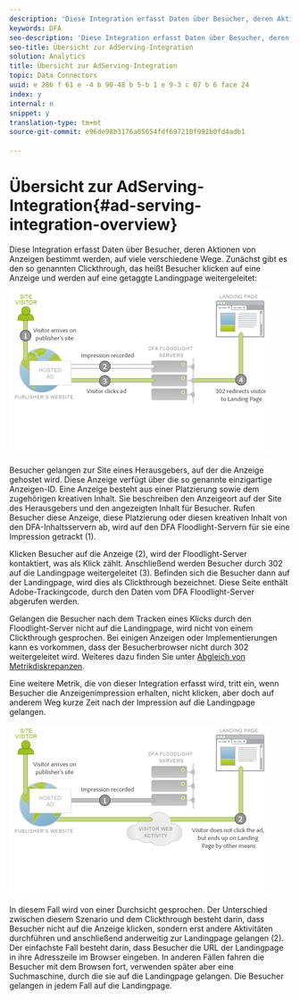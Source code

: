 ```yaml
---
description: 'Diese Integration erfasst Daten über Besucher, deren Aktionen von Anzeigen bestimmt werden, auf viele verschiedene Wege. Zunächst gibt es den so genannten Clickthrough, das heißt Besucher klicken auf eine Anzeige und werden auf eine getaggte Landingpage weitergeleitet '
keywords: DFA
seo-description: 'Diese Integration erfasst Daten über Besucher, deren Aktionen von Anzeigen bestimmt werden, auf viele verschiedene Wege. Zunächst gibt es den so genannten Clickthrough, das heißt Besucher klicken auf eine Anzeige und werden auf eine getaggte Landingpage weitergeleitet '
seo-title: Übersicht zur AdServing-Integration
solution: Analytics
title: Übersicht zur AdServing-Integration
topic: Data Connectors
uuid: e 286 f 61 e -4 b 90-48 b 5-b 1 e 9-3 c 07 b 6 face 24
index: y
internal: n
snippet: y
translation-type: tm+mt
source-git-commit: e96de98b3176a05654fdf697210f992b0fd4adb1

---
```



# Übersicht zur AdServing-Integration{#ad-serving-integration-overview}

Diese Integration erfasst Daten über Besucher, deren Aktionen von Anzeigen bestimmt werden, auf viele verschiedene Wege. Zunächst gibt es den so genannten Clickthrough, das heißt Besucher klicken auf eine Anzeige und werden auf eine getaggte Landingpage weitergeleitet:

![](assets/Diagram1.png)

Besucher gelangen zur Site eines Herausgebers, auf der die Anzeige gehostet wird. Diese Anzeige verfügt über die so genannte einzigartige Anzeigen-ID. Eine Anzeige besteht aus einer Platzierung sowie dem zugehörigen kreativen Inhalt. Sie beschreiben den Anzeigeort auf der Site des Herausgebers und den angezeigten Inhalt für Besucher. Rufen Besucher diese Anzeige, diese Platzierung oder diesen kreativen Inhalt von den DFA-Inhaltsservern ab, wird auf den DFA Floodlight-Servern für sie eine Impression getrackt (1).

Klicken Besucher auf die Anzeige (2), wird der Floodlight-Server kontaktiert, was als Klick zählt. Anschließend werden Besucher durch 302 auf die Landingpage weitergeleitet (3). Befinden sich die Besucher dann auf der Landingpage, wird dies als Clickthrough bezeichnet. Diese Seite enthält Adobe-Trackingcode, durch den Daten vom DFA Floodlight-Server abgerufen werden.

Gelangen die Besucher nach dem Tracken eines Klicks durch den Floodlight-Server nicht auf die Landingpage, wird nicht von einem Clickthrough gesprochen. Bei einigen Anzeigen oder Implementierungen kann es vorkommen, dass der Besucherbrowser nicht durch 302 weitergeleitet wird. Weiteres dazu finden Sie unter [Abgleich von Metrikdiskrepanzen](../dfa-data-connector-analytics/dfa-reconciling-metric-discrepancies/dfa-reconciling-metric-discrepancies.md#concept-8c31ebe761ca4b3fab1e3a18ef5d098f).

Eine weitere Metrik, die von dieser Integration erfasst wird, tritt ein, wenn Besucher die Anzeigenimpression erhalten, nicht klicken, aber doch auf anderem Weg kurze Zeit nach der Impression auf die Landingpage gelangen.

![](assets/Viewthrough.png)

In diesem Fall wird von einer Durchsicht gesprochen. Der Unterschied zwischen diesem Szenario und dem Clickthrough besteht darin, dass Besucher nicht auf die Anzeige klicken, sondern erst andere Aktivitäten durchführen und anschließend anderweitig zur Landingpage gelangen (2). Der einfachste Fall besteht darin, dass Besucher die URL der Landingpage in ihre Adresszeile im Browser eingeben. In anderen Fällen fahren die Besucher mit dem Browsen fort, verwenden später aber eine Suchmaschine, durch die sie auf die Landingpage gelangen. Die Besucher gelangen in jedem Fall auf die Landingpage.
